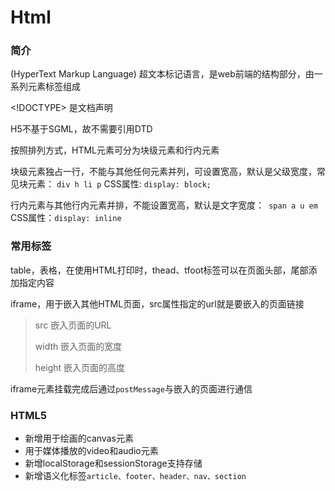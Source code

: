 # Html

### 简介

(HyperText Markup Language) 超文本标记语言，是web前端的结构部分，由一系列元素标签组成

\<!DOCTYPE> 是文档声明

H5不基于SGML，故不需要引用DTD

按照排列方式，HTML元素可分为块级元素和行内元素

​	块级元素独占一行，不能与其他任何元素并列，可设置宽高，默认是父级宽度，常见块元素： `div h li p` CSS属性: `display: block;`

​	行内元素与其他行内元素并排，不能设置宽高，默认是文字宽度：` span a u em` CSS属性：`display: inline`

### 常用标签

table，表格，在使用HTML打印时，thead、tfoot标签可以在页面头部，尾部添加指定内容

iframe，用于嵌入其他HTML页面，src属性指定的url就是要嵌入的页面链接

> src 嵌入页面的URL
>
> width 嵌入页面的宽度
>
> height 嵌入页面的高度

iframe元素挂载完成后通过`postMessage`与嵌入的页面进行通信



### HTML5

* 新增用于绘画的canvas元素
* 用于媒体播放的video和audio元素
* 新增localStorage和sessionStorage支持存储
* 新增语义化标签`article、footer、header、nav、section`

